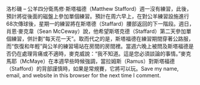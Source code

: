 洛杉磯 – 公羊四分衛馬修·斯塔福德（Matthew Stafford）週一沒有練習，此後，預計將從後面的磁盤上參加單個練習。預計在周六早上，在對公羊練習設施進行68次傳球後，星期一的練習將在斯塔德（Staffard）腰部返回的下一階段。週日，肖恩·麥克韋（Sean McCeway）說，他希望斯塔克德（Staffard）第二天參加單個練習，併計劃“每天花一天”。取而代之的是，斯塔福德在練習期間穿著公路服，而“恢復和年輕”與公羊的練習場站在房間的房間裡。當週六晚上被問及斯塔福德是否仍在處理背痛或不適時，麥克威說：“我不知道。這是您必須談論的事情。”麥克馬耶（McMaye）在本週早些時候強調，當拉姆斯（Ramus）對斯塔福德（Stafford）的背部謹慎時，如果是常規賽，它將可以玩。Save my name, email, and website in this browser for the next time I comment.